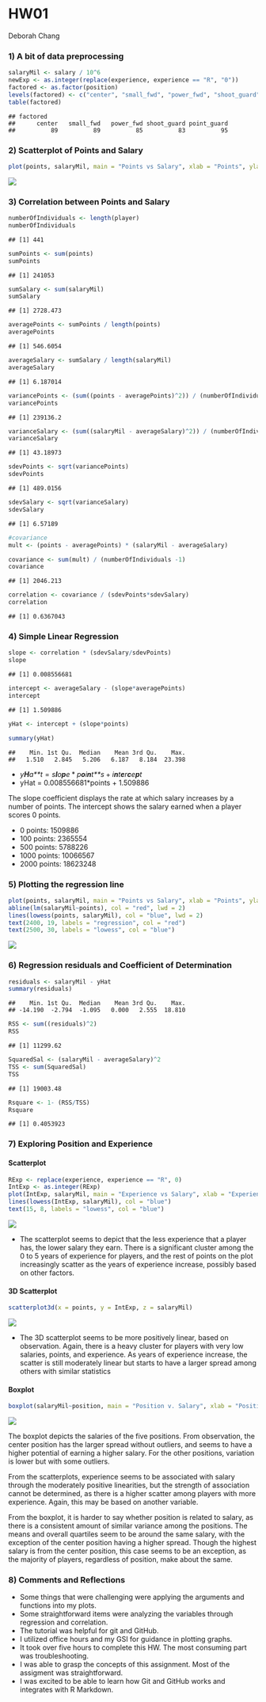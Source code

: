 HW01
================
Deborah Chang

### 1) A bit of data preprocessing

``` r
salaryMil <- salary / 10^6
newExp <- as.integer(replace(experience, experience == "R", "0"))
factored <- as.factor(position)
levels(factored) <- c("center", "small_fwd", "power_fwd", "shoot_guard", "point_guard")
table(factored)
```

    ## factored
    ##      center   small_fwd   power_fwd shoot_guard point_guard 
    ##          89          89          85          83          95

### 2) Scatterplot of Points and Salary

``` r
plot(points, salaryMil, main = "Points vs Salary", xlab = "Points", ylab = "Salary (in millions)")
```

![](hw01-deborah-chang_files/figure-markdown_github-ascii_identifiers/unnamed-chunk-2-1.png)

### 3) Correlation between Points and Salary

``` r
numberOfIndividuals <- length(player)
numberOfIndividuals
```

    ## [1] 441

``` r
sumPoints <- sum(points)
sumPoints
```

    ## [1] 241053

``` r
sumSalary <- sum(salaryMil)
sumSalary
```

    ## [1] 2728.473

``` r
averagePoints <- sumPoints / length(points)
averagePoints
```

    ## [1] 546.6054

``` r
averageSalary <- sumSalary / length(salaryMil)
averageSalary
```

    ## [1] 6.187014

``` r
variancePoints <- (sum((points - averagePoints)^2)) / (numberOfIndividuals -1)
variancePoints
```

    ## [1] 239136.2

``` r
varianceSalary <- (sum((salaryMil - averageSalary)^2)) / (numberOfIndividuals -1)
varianceSalary
```

    ## [1] 43.18973

``` r
sdevPoints <- sqrt(variancePoints)
sdevPoints
```

    ## [1] 489.0156

``` r
sdevSalary <- sqrt(varianceSalary)
sdevSalary
```

    ## [1] 6.57189

``` r
#covariance
mult <- (points - averagePoints) * (salaryMil - averageSalary)

covariance <- sum(mult) / (numberOfIndividuals -1)
covariance
```

    ## [1] 2046.213

``` r
correlation <- covariance / (sdevPoints*sdevSalary)
correlation
```

    ## [1] 0.6367043

### 4) Simple Linear Regression

``` r
slope <- correlation * (sdevSalary/sdevPoints)
slope
```

    ## [1] 0.008556681

``` r
intercept <- averageSalary - (slope*averagePoints)
intercept
```

    ## [1] 1.509886

``` r
yHat <- intercept + (slope*points)

summary(yHat)
```

    ##    Min. 1st Qu.  Median    Mean 3rd Qu.    Max. 
    ##   1.510   2.845   5.206   6.187   8.184  23.398

-   *y**H**a**t* = *s**l**o**p**e* \* *p**o**i**n**t**s* + *i**n**t**e**r**c**e**p**t*
-   yHat = 0.008556681\*points + 1.509886

The slope coefficient displays the rate at which salary increases by a number of points. The intercept shows the salary earned when a player scores 0 points.

-   0 points: 1509886
-   100 points: 2365554
-   500 points: 5788226
-   1000 points: 10066567
-   2000 points: 18623248

### 5) Plotting the regression line

``` r
plot(points, salaryMil, main = "Points vs Salary", xlab = "Points", ylab = "Salary (in millions")
abline(lm(salaryMil~points), col = "red", lwd = 2)
lines(lowess(points, salaryMil), col = "blue", lwd = 2)
text(2400, 19, labels = "regression", col = "red")
text(2500, 30, labels = "lowess", col = "blue")
```

![](hw01-deborah-chang_files/figure-markdown_github-ascii_identifiers/unnamed-chunk-5-1.png)

### 6) Regression residuals and Coefficient of Determination

``` r
residuals <- salaryMil - yHat
summary(residuals)
```

    ##    Min. 1st Qu.  Median    Mean 3rd Qu.    Max. 
    ## -14.190  -2.794  -1.095   0.000   2.555  18.810

``` r
RSS <- sum((residuals)^2)
RSS
```

    ## [1] 11299.62

``` r
SquaredSal <- (salaryMil - averageSalary)^2
TSS <- sum(SquaredSal)
TSS
```

    ## [1] 19003.48

``` r
Rsquare <- 1- (RSS/TSS)
Rsquare
```

    ## [1] 0.4053923

### 7) Exploring Position and Experience

#### Scatterplot

``` r
RExp <- replace(experience, experience == "R", 0)
IntExp <- as.integer(RExp)
plot(IntExp, salaryMil, main = "Experience vs Salary", xlab = "Experience", ylab = "Salary (in millions)")
lines(lowess(IntExp, salaryMil), col = "blue")
text(15, 8, labels = "lowess", col = "blue")
```

![](hw01-deborah-chang_files/figure-markdown_github-ascii_identifiers/unnamed-chunk-7-1.png)

-   The scatterplot seems to depict that the less experience that a player has, the lower salary they earn. There is a significant cluster among the 0 to 5 years of experience for players, and the rest of points on the plot increasingly scatter as the years of experience increase, possibly based on other factors.

#### 3D Scatterplot

``` r
scatterplot3d(x = points, y = IntExp, z = salaryMil)
```

![](hw01-deborah-chang_files/figure-markdown_github-ascii_identifiers/unnamed-chunk-8-1.png)

-   The 3D scatterplot seems to be more positively linear, based on observation. Again, there is a heavy cluster for players with very low salaries, points, and experience. As years of experience increase, the scatter is still moderately linear but starts to have a larger spread among others with similar statistics

#### Boxplot

``` r
boxplot(salaryMil~position, main = "Position v. Salary", xlab = "Position", ylab = "Salary (in millions)", names = c("center", "point_fwd", "point_guard", "small_fwd", "shoot_guard"))
```

![](hw01-deborah-chang_files/figure-markdown_github-ascii_identifiers/unnamed-chunk-9-1.png)

The boxplot depicts the salaries of the five positions. From observation, the center position has the larger spread without outliers, and seems to have a higher potential of earning a higher salary. For the other positions, variation is lower but with some outliers.

From the scatterplots, experience seems to be associated with salary through the moderately positive linearities, but the strength of association cannot be determined, as there is a higher scatter among players with more experience. Again, this may be based on another variable.

From the boxplot, it is harder to say whether position is related to salary, as there is a consistent amount of similar variance among the positions. The means and overall quartiles seem to be around the same salary, with the exception of the center position having a higher spread. Though the highest salary is from the center position, this case seems to be an exception, as the majority of players, regardless of position, make about the same.

### 8) Comments and Reflections

-   Some things that were challenging were applying the arguments and functions into my plots.
-   Some straightforward items were analyzing the variables through regression and correlation.
-   The tutorial was helpful for git and GitHub.
-   I utilized office hours and my GSI for guidance in plotting graphs.
-   It took over five hours to complete this HW. The most consuming part was troubleshooting.
-   I was able to grasp the concepts of this assignment. Most of the assigment was straightforward.
-   I was excited to be able to learn how Git and GitHub works and integrates with R Markdown.
